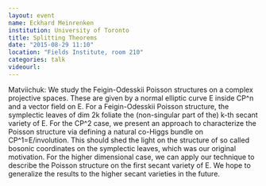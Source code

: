 ```yaml
---
layout: event
name: Eckhard Meinrenken
institution: University of Toronto
title: Splitting Theorems
date: "2015-08-29 11:10"
location: "Fields Institute, room 210"
categories: talk
videourl:
---
```

Matviichuk: We study the Feigin-Odesskii Poisson structures on a complex projective spaces. These are given by a normal elliptic curve E inside CP^n and a vector field on E. For a Feigin-Odesskii Poisson structure, the symplectic leaves of dim 2k foliate the (non-singular part of the) k-th secant variety of E. For the CP^2 case, we present an approach to characterize the Poisson structure via defining a natural co-Higgs bundle on CP^1=E/involution. This should shed the light on the structure of so called bosonic coordinates on the symplectic leaves, which was our original motivation. For the higher dimensional case, we can apply our technique to describe the Poisson structure on the first secant variety of E. We hope to generalize the results to the higher secant varieties in the future.
